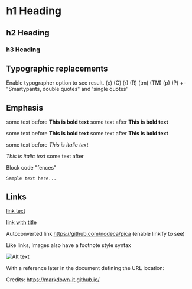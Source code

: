 # h1 Heading
## h2 Heading
### h3 Heading


## Typographic replacements

Enable typographer option to see result.
(c) (C) (r) (R) (tm) (TM) (p) (P) +-
"Smartypants, double quotes" and 'single quotes'

## Emphasis


some text before **This is bold text** some text after
**This is bold text**

some text before __This is bold text__ some text after
__This is bold text__


some text before   *This is italic text*

_This is italic text_ some text after

Block code "fences"
```
Sample text here...
```

## Links

[link text](http://dev.nodeca.com)

[link with title](http://nodeca.github.io/pica/demo/ "title text!")

Autoconverted link https://github.com/nodeca/pica (enable linkify to see)


Like links, Images also have a footnote style syntax

![Alt text][id]

With a reference later in the document defining the URL location:

[id]: https://octodex.github.com/images/dojocat.jpg  "The Dojocat"


Credits: https://markdown-it.github.io/